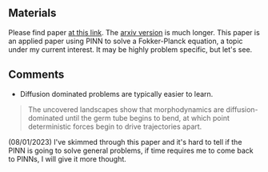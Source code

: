 Materials
---
Please find paper [at this link](https://www.nature.com/articles/s41467-021-26577-1). The [arxiv version](https://arxiv.org/abs/2110.07345) is much longer. This paper is an applied paper using PINN to solve a Fokker-Planck equation, a topic under my current interest. It may be highly problem specific, but let's see.

Comments
---
* Diffusion dominated problems are typically easier to learn.
> The uncovered landscapes show that morphodynamics are diffusion-dominated until the germ tube begins to bend, at which point deterministic forces begin to drive trajectories apart.

(08/01/2023) I've skimmed through this paper and it's hard to tell if the PINN is going to solve general problems, if time requires me to come back to PINNs, I will give it more thought.